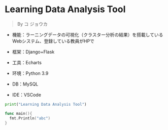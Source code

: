 # Learning Data Analysis Tool

> By コ ジョウカ



- 機能：ラーニングデータの可視化（クラスター分析の結果）を搭載しているWebシステム、登録している教員がHPで

- 框架：Django+Flask
- 工具：Echarts
- 环境：Python 3.9
- DB：MySQL
- IDE：VSCode



```python
print("Learning Data Analysis Tool")
```

```go 
func main(){
  fmt.Println("abc")
}
```





